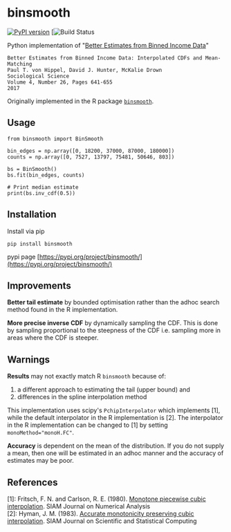 # binsmooth

[![PyPI version](https://badge.fury.io/py/binsmooth.svg)](https://badge.fury.io/py/binsmooth)
[![Build Status](https://github.com/sjtrny/binsmooth/actions/workflows/ci.yml/badge.svg)

Python implementation of "[Better Estimates from Binned Income Data][1]"

	Better Estimates from Binned Income Data: Interpolated CDFs and Mean-Matching
	Paul T. von Hippel, David J. Hunter, McKalie Drown
	Sociological Science
	Volume 4, Number 26, Pages 641-655
	2017

Originally implemented in the R package [`binsmooth`][2].

## Usage

    from binsmooth import BinSmooth
    
    bin_edges = np.array([0, 18200, 37000, 87000, 180000])
    counts = np.array([0, 7527, 13797, 75481, 50646, 803])
    
    bs = BinSmooth()
    bs.fit(bin_edges, counts)
    
    # Print median estimate
    print(bs.inv_cdf(0.5))

## Installation

Install via pip

    pip install binsmooth

pypi page [https://pypi.org/project/binsmooth/](https://pypi.org/project/binsmooth/)

## Improvements

**Better tail estimate** by bounded optimisation rather than the adhoc search
method found in the R implementation.

**More precise inverse CDF** by dynamically sampling the CDF. This is done
by sampling proportional to the steepness of the CDF i.e. sampling more
in areas where the CDF is steeper.

## Warnings

**Results** may not exactly match R `binsmooth` because of:
1. a different approach to estimating the tail (upper bound) and
2. differences in the spline interpolation method

This implementation uses scipy's `PchipInterpolator` which implements \[1\],
while the default interpolator in the R implementation is \[2\]. The interpolator
in the R implementation can be changed to \[1\] by setting `monoMethod="monoH.FC"`.

**Accuracy** is dependent on the mean of the distribution. If you do
not supply a mean, then one will be estimated in an adhoc manner and the accuracy
of estimates may be poor.

## References

\[1\]: Fritsch, F. N. and Carlson, R. E. (1980). [Monotone piecewise cubic interpolation][3]. SIAM Journal on Numerical Analysis  
\[2\]: Hyman, J. M. (1983). [Accurate monotonicity preserving cubic interpolation][4]. SIAM Journal on Scientific and Statistical Computing

[1]: https://sociologicalscience.com/download/vol-4/november/SocSci_v4_641to655.pdf
[2]: https://cran.r-project.org/web/packages/binsmooth/
[3]: http://www.ams.sunysb.edu/~jiao/teaching/ams527_spring13/lectures/SNA000238.pdf
[4]: https://www.osti.gov/servlets/purl/5328033
